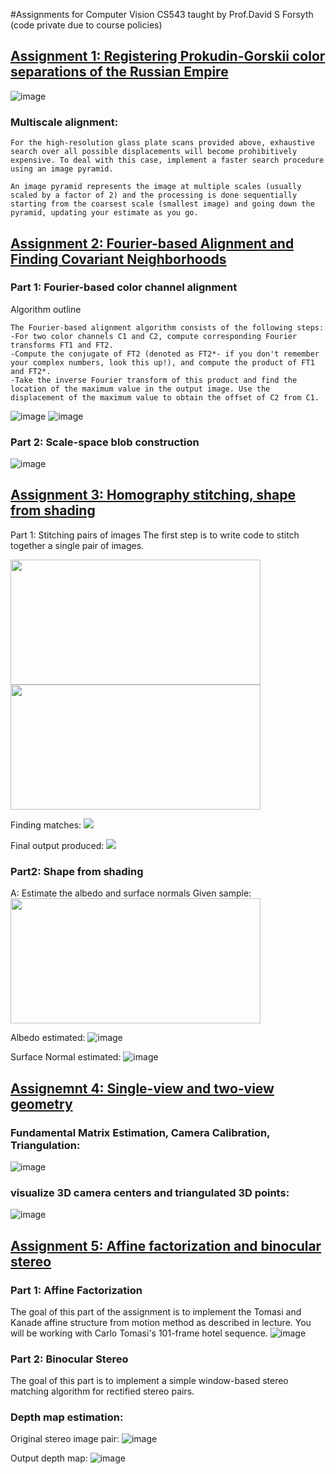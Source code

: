 #Assignments for Computer Vision CS543 taught by Prof.David S Forsyth (code private due to course policies)
## [Assignment 1: Registering Prokudin-Gorskii color separations of the Russian Empire](https://github.com/karanpandyaa/Computer-Vision-CS543-FA-23/blob/main/A1.pdf)
![image](https://github.com/karanpandyaa/Computer-Vision-CS543-FA-23/assets/50593664/d1805fd4-8565-4f4a-9a8a-52fdc6ed8402)

### Multiscale alignment:
```
For the high-resolution glass plate scans provided above, exhaustive search over all possible displacements will become prohibitively expensive. To deal with this case, implement a faster search procedure using an image pyramid.

An image pyramid represents the image at multiple scales (usually scaled by a factor of 2) and the processing is done sequentially starting from the coarsest scale (smallest image) and going down the pyramid, updating your estimate as you go.
```

## [Assignment 2: Fourier-based Alignment and Finding Covariant Neighborhoods](https://github.com/karanpandyaa/Computer-Vision-CS543-FA-23/blob/main/A2.pdf)

### Part 1: Fourier-based color channel alignment
Algorithm outline
```
The Fourier-based alignment algorithm consists of the following steps:
-For two color channels C1 and C2, compute corresponding Fourier transforms FT1 and FT2.
-Compute the conjugate of FT2 (denoted as FT2*- if you don't remember your complex numbers, look this up!), and compute the product of FT1 and FT2*.
-Take the inverse Fourier transform of this product and find the location of the maximum value in the output image. Use the displacement of the maximum value to obtain the offset of C2 from C1.
```
![image](https://github.com/karanpandyaa/Computer-Vision-CS543-FA-23/assets/50593664/e99b92a5-8980-47fc-832b-cc633f9a385e)
![image](https://github.com/karanpandyaa/Computer-Vision-CS543-FA-23/assets/50593664/f1a49e6e-a3c5-4762-86be-4432442bbc0f)

### Part 2: Scale-space blob construction

![image](https://github.com/karanpandyaa/Computer-Vision-CS543-FA-23/assets/50593664/befa1110-2d75-41ec-b37d-b40cdf834280)



## [Assignment 3: Homography stitching, shape from shading](https://github.com/karanpandyaa/Computer-Vision-CS543-FA-23/blob/main/A3.pdf)
Part 1: Stitching pairs of images
The first step is to write code to stitch together a single pair of images.

<img src="https://github.com/karanpandyaa/Computer-Vision-CS543-FA-23/assets/50593664/df43d63a-2352-4a54-9918-e1b77c752669" width="400" height="200">

<img src="https://github.com/karanpandyaa/Computer-Vision-CS543-FA-23/assets/50593664/e136e9c4-7932-4992-8573-f24d28339cf0)" width="400" height="200">

Finding matches:
<img src="https://github.com/karanpandyaa/Computer-Vision-CS543-FA-23/assets/50593664/3e518093-116d-4977-be14-c752723936c0">

Final output produced:
<img src="https://github.com/karanpandyaa/Computer-Vision-CS543-FA-23/assets/50593664/dea0ea70-c4cb-4aee-9b20-69d07056cdf1">

### Part2: Shape from shading
A: Estimate the albedo and surface normals
Given sample:
<img src="https://github.com/karanpandyaa/Computer-Vision-CS543-FA-23/assets/50593664/ec3065e9-26bd-4c60-bcc1-549721eaf78d" width="400" height="200">

Albedo estimated:
![image](https://github.com/karanpandyaa/Computer-Vision-CS543-FA-23/assets/50593664/63e29995-f83e-4354-9687-7e1dab39bda4)

Surface Normal estimated:
![image](https://github.com/karanpandyaa/Computer-Vision-CS543-FA-23/assets/50593664/22a48436-4350-447d-ad18-108bbf906f59)


## [Assignemnt 4: Single-view and two-view geometry](https://github.com/karanpandyaa/Computer-Vision-CS543-FA-23/blob/main/A4.pdf)

### Fundamental Matrix Estimation, Camera Calibration, Triangulation:
![image](https://github.com/karanpandyaa/Computer-Vision-CS543-FA-23/assets/50593664/c1f86379-0840-4cd7-aa39-31a13ec32cb9)

### visualize 3D camera centers and triangulated 3D points:
![image](https://github.com/karanpandyaa/Computer-Vision-CS543-FA-23/assets/50593664/6b114897-00ef-4643-9cfb-784b964b6a70)


## [Assignment 5: Affine factorization and binocular stereo](https://github.com/karanpandyaa/Computer-Vision-CS543-FA-23/blob/main/A5.pdf)
### Part 1: Affine Factorization
The goal of this part of the assignment is to implement the Tomasi and Kanade affine structure from motion method as described in lecture. You will be working with Carlo Tomasi's 101-frame hotel sequence.
![image](https://github.com/karanpandyaa/Computer-Vision-CS543-FA-23/assets/50593664/3ebb6af9-a6b9-4a82-896b-4884026f639b)

### Part 2: Binocular Stereo
The goal of this part is to implement a simple window-based stereo matching algorithm for rectified stereo pairs.

### Depth map estimation:
Original stereo image pair:
![image](https://github.com/karanpandyaa/Computer-Vision-CS543-FA-23/assets/50593664/51a6533c-0b62-4aa7-9455-080c0b8c777a)

Output depth map:
![image](https://github.com/karanpandyaa/Computer-Vision-CS543-FA-23/assets/50593664/ea9e01cb-8beb-4277-b003-66da9338f18a)


